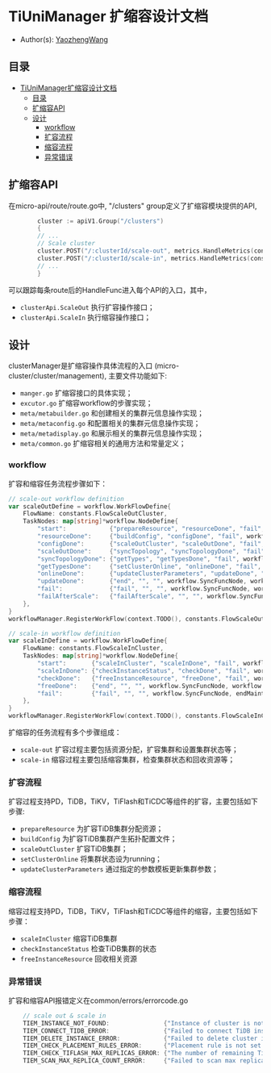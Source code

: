 # TiUniManager 扩缩容设计文档

- Author(s): [YaozhengWang](https://github.com/YaozhengWang)

## 目录

- [TiUniManager扩缩容设计文档](#TiUniManager-扩缩容设计文档)
    - [目录](#目录)
    - [扩缩容API](#扩缩容API)
    - [设计](#设计)
        - [workflow](#workflow)
        - [扩容流程](#扩容流程)
        - [缩容流程](#缩容流程)
        - [异常错误](#异常错误)

## 扩缩容API
在micro-api/route/route.go中, "/clusters" group定义了扩缩容模块提供的API,
```go
        cluster := apiV1.Group("/clusters")
        {
        // ...
		// Scale cluster
		cluster.POST("/:clusterId/scale-out", metrics.HandleMetrics(constants.MetricsClusterScaleOut), clusterApi.ScaleOut)
		cluster.POST("/:clusterId/scale-in", metrics.HandleMetrics(constants.MetricsClusterScaleIn), clusterApi.ScaleIn)
        // ...
        }
```
可以跟踪每条route后的HandleFunc进入每个API的入口，其中，
- `clusterApi.ScaleOut` 执行扩容操作接口；
- `clusterApi.ScaleIn` 执行缩容操作接口；

## 设计

clusterManager是扩缩容操作具体流程的入口 (micro-cluster/cluster/management), 主要文件功能如下:
- `manger.go` 扩缩容接口的具体实现；
- `excutor.go` 扩缩容workflow的步骤实现；
- `meta/metabuilder.go` 和创建相关的集群元信息操作实现；
- `meta/metaconfig.go` 和配置相关的集群元信息操作实现；
- `meta/metadisplay.go` 和展示相关的集群元信息操作实现；
- `meta/common.go` 扩缩容相关的通用方法和常量定义；

### workflow
扩容和缩容任务流程步骤如下：
```go
// scale-out workflow definition
var scaleOutDefine = workflow.WorkFlowDefine{
	FlowName: constants.FlowScaleOutCluster,
	TaskNodes: map[string]*workflow.NodeDefine{
		"start":            {"prepareResource", "resourceDone", "fail", workflow.SyncFuncNode, prepareResource},
		"resourceDone":     {"buildConfig", "configDone", "fail", workflow.SyncFuncNode, buildConfig},
		"configDone":       {"scaleOutCluster", "scaleOutDone", "fail", workflow.PollingNode, scaleOutCluster},
		"scaleOutDone":     {"syncTopology", "syncTopologyDone", "fail", workflow.SyncFuncNode, syncTopology},
		"syncTopologyDone": {"getTypes", "getTypesDone", "fail", workflow.SyncFuncNode, getFirstScaleOutTypes},
		"getTypesDone":     {"setClusterOnline", "onlineDone", "fail", workflow.SyncFuncNode, setClusterOnline},
		"onlineDone":       {"updateClusterParameters", "updateDone", "failAfterScale", workflow.SyncFuncNode, workflow.CompositeExecutor(persistCluster, updateClusterParameters)},
		"updateDone":       {"end", "", "", workflow.SyncFuncNode, workflow.CompositeExecutor(persistCluster, endMaintenance, asyncBuildLog)},
		"fail":             {"fail", "", "", workflow.SyncFuncNode, workflow.CompositeExecutor(revertResourceAfterFailure, endMaintenance)},
		"failAfterScale":   {"failAfterScale", "", "", workflow.SyncFuncNode, endMaintenance},
	},
}
workflowManager.RegisterWorkFlow(context.TODO(), constants.FlowScaleOutCluster, &scaleOutDefine)

// scale-in workflow definition
var scaleInDefine = workflow.WorkFlowDefine{
    FlowName: constants.FlowScaleInCluster,
    TaskNodes: map[string]*workflow.NodeDefine{
        "start":       {"scaleInCluster", "scaleInDone", "fail", workflow.PollingNode, scaleInCluster},
        "scaleInDone": {"checkInstanceStatus", "checkDone", "fail", workflow.SyncFuncNode, checkInstanceStatus},
        "checkDone":   {"freeInstanceResource", "freeDone", "fail", workflow.SyncFuncNode, freeInstanceResource},
        "freeDone":    {"end", "", "", workflow.SyncFuncNode, workflow.CompositeExecutor(persistCluster, endMaintenance)},
        "fail":        {"fail", "", "", workflow.SyncFuncNode, endMaintenance},
    },
}
workflowManager.RegisterWorkFlow(context.TODO(), constants.FlowScaleInCluster, &scaleInDefine)
```
扩缩容的任务流程有多个步骤组成：
- `scale-out` 扩容过程主要包括资源分配，扩容集群和设置集群状态等；
- `scale-in` 缩容过程主要包括缩容集群，检查集群状态和回收资源等；
### 扩容流程

扩容过程支持PD，TiDB，TiKV，TiFlash和TiCDC等组件的扩容，主要包括如下步骤:
- `prepareResource` 为扩容TiDB集群分配资源；
- `buildConfig` 为扩容TiDB集群产生拓扑配置文件；
- `scaleOutCluster` 扩容TiDB集群；
- `setClusterOnline` 将集群状态设为running；
- `updateClusterParameters` 通过指定的参数模板更新集群参数；

### 缩容流程

缩容过程支持PD，TiDB，TiKV，TiFlash和TiCDC等组件的缩容，主要包括如下步骤：
- `scaleInCluster` 缩容TiDB集群
- `checkInstanceStatus` 检查TiDB集群的状态
- `freeInstanceResource` 回收相关资源

### 异常错误

扩容和缩容API报错定义在common/errors/errorcode.go
```go
    // scale out & scale in
    TIEM_INSTANCE_NOT_FOUND:               {"Instance of cluster is not found", 404},
    TIEM_CONNECT_TIDB_ERROR:               {"Failed to connect TiDB instances", 500},
    TIEM_DELETE_INSTANCE_ERROR:            {"Failed to delete cluster instance", 500},
    TIEM_CHECK_PLACEMENT_RULES_ERROR:      {"Placement rule is not set when scale out TiFlash", 409},
    TIEM_CHECK_TIFLASH_MAX_REPLICAS_ERROR: {"The number of remaining TiFlash instances is less than the maximum replicas of data tables", 409},
    TIEM_SCAN_MAX_REPLICA_COUNT_ERROR:     {"Failed to scan max replicas of data tables of TiFlash", 500},    
```
